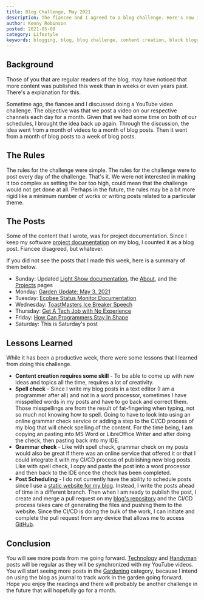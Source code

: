 ```yaml
---
title: Blog Challenge, May 2021
description: The fiancee and I agreed to a blog challenge. Here's now it turned out and what I learned
author: Kenny Robinson
posted: 2021-05-08
category: Lifestyle
keywords: blogging, blog, blog challenge, content creation, black bloggers, blogging challenge
---
```


## Background

Those of you that are regular readers of the blog, may have noticed that more content was published 
this week than in weeks or even years past. There's a explanation for this.

Sometime ago, the fiancee and I discussed doing a YouTube video challenge. The objective was that we
post a video on our respective channels each day for a month. Given that we had some time on 
both of our schedules, I brought the idea back up again. Through the discussion, the idea went from a 
month of videos to a month of blog posts. Then it went from a month of blog posts to a week of blog posts.

## The Rules

The rules for the challenge were simple. 
The rules for the challenge were to post every day of the challenge. That's it. 
We were not interested in making it too complex as setting 
the bar too high, could mean that the challenge would not get done at all. 
Perhaps in the future, the rules may be a bit more rigid like a minimum number of works or 
writing posts related to a particular theme. 

## The Posts

Some of the content that I wrote, was for project documentation. Since I keep my software
[project documentation](/projects) on my blog, I counted it as a blog post. Fiancee disagreed, but whatever.

If you did not see the posts that I made this week, here is a summary of them below.

* Sunday: Updated [Light Show documentation](/projects/christmas-light-show), the [About](/about), and the [Projects](/projects) pages
* Monday: [Garden Update: May 3, 2021](/gardening/2021-05-03-garden-update)
* Tuesday: [Ecobee Status Monitor Documentation](/projects/ecobeestatus)
* Wednesday: [ToastMasters Ice Breaker Speech](/lifestyle/2021-05-05-toastmasters-ice-breaker-speech)
* Thursday: [Get A Tech Job with No Experience](/technology/2021.05.06-tech-job-with-no-experience)
* Friday: [How Can Programmers Stay In Shape](/lifestyle/2021-05-07-how-can-programmers-stay-in-shape)
* Saturday: This is Saturday's post

## Lessons Learned

While it has been a productive week, there were some lessons that I learned from doing this challenge. 

* **Content creation requires some skill** - To be able to come up with new ideas and topics all the time, 
requires a lot of creativity. 
* **Spell check** - Since I write my blog posts in a text editor (I am a programmer after all)
and not in a word processor, sometimes
I have misspelled words in my posts and have to go back and correct them. Those misspellings are from 
the result of fat-fingering when typing, not so much not knowing how to spell. Going to have to look into 
using an online grammar check service or adding a step to the CI/CD process of my blog that will check 
spelling of the content. 
For the time being, I am copying an pasting into MS Word or LibreOffice Writer and after 
doing the check, then pasting back into my IDE.
* **Grammar check** - Like with spell check, grammar check on my posts would also be great if there 
was an online service that offered it or that I could integrate it with my CI/CD process of publishing
new blog posts. Like with spell check, I copy and paste the post into a word processor and then back to 
the IDE once the check has been completed.
* **Post Scheduling** - I do not currently have the ability to schedule posts since I use a 
[static website for my blog](/technology/2019.12.21-switched-blog-from-drupal-to-mkdocs/). Instead, I write the posts 
ahead of time in a different branch. Then when I am ready to publish the post, 
I create and merge a pull request on my 
<a href="https://github.com/almostengr/almostengrwebsite" target="_blank">blog's repository</a>
and the CI/CD process takes care of generating the files and pushing them to the website. Since the CI/CD
is doing the bulk of the work, I can initiate and complete the pull request from any device that allows
me to access <a href="https://github.com/almostengr" target="_blank">GitHub</a>.

## Conclusion 

You will see more posts from me going forward. 
[Technology](/technology) and [Handyman](/handyman) posts will be regular as they will 
be synchronized with my YouTube videos. You will start seeing more posts in the 
[Gardening](/gardening) category, because I intend on using the blog as journal to track work in the garden 
going forward. Hope you enjoy the readings and there will probably be another 
challenge in the future that will hopefully go for a month.
